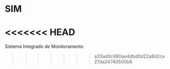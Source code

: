 # SIM
<<<<<<< HEAD
=======

Sistema Integrado de Monitoramento
>>>>>>> a33ad0c980ae4dbd0d22a8d2ce27da24740500b9
